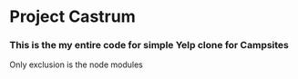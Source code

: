 # Project Castrum
<h3> This is the my entire code for simple Yelp clone for Campsites</h3>
<p> Only exclusion is the node modules</p>
